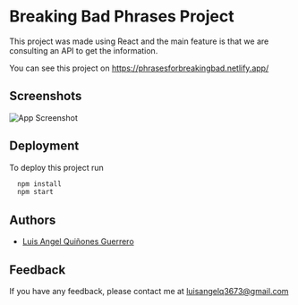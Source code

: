 # Breaking Bad Phrases Project

This project was made using React and the main feature is that we are consulting an API to get the information.

You can see this project on https://phrasesforbreakingbad.netlify.app/

## Screenshots

![App Screenshot](https://d33wubrfki0l68.cloudfront.net/61466c59d98b4c000813cdc2/screenshot_2021-09-18-22-47-28-0000.png)


## Deployment

To deploy this project run

```bash
  npm install
  npm start
```

  
## Authors

- [Luis Angel Quiñones Guerrero](https://github.com/luisangelq)

  
## Feedback

If you have any feedback, please contact me at luisangelq3673@gmail.com
